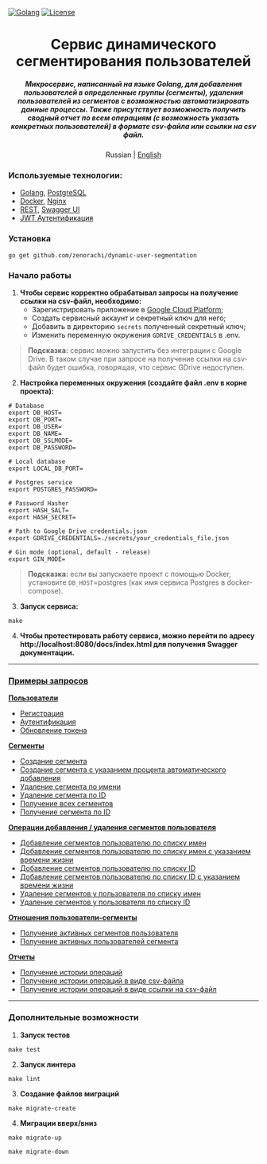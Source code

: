 [![Golang](https://img.shields.io/badge/Go-v1.21-EEEEEE?logo=go&logoColor=white&labelColor=00ADD8)](https://go.dev/)
[![License](https://img.shields.io/badge/license-MIT-green)](LICENSE)

<div align="center">
    <h1>Сервис динамического сегментирования пользователей</h1>
    <h5>
        Микросервис, написанный на языке Golang, для добавления пользователей в определенные группы (сегменты),
удаления пользователей из сегментов с возможностью автоматизировать данные процессы. Также присутствует возможность
получить сводный отчет по всем операциям (с возможность указать конкретных пользователей) в формате csv-файла или ссылки на csv файл.
    </h5>
    <p>
        Russian | <a href="README.md">English</a> 
    </p>
</div>

### Используемые технологии:
- [Golang](https://go.dev), [PostgreSQL](https://www.postgresql.org/)
- [Docker](https://www.docker.com/), [Nginx](https://nginx.org/ru/)
- [REST](https://ru.wikipedia.org/wiki/REST), [Swagger UI](https://swagger.io/tools/swagger-ui/)
- [JWT Аутентификация](https://jwt.io/)

### Установка
`go get github.com/zenorachi/dynamic-user-segmentation`

### Начало работы
1. **Чтобы сервис корректно обрабатывал запросы на получение ссылки на csv-файл,
   необходимо:**
    * Зарегистрировать приложение в [Google Cloud Platform](https://developers.google.com/workspace/guides/create-project);
    * Создать сервисный аккаунт и секретный ключ для него;
    * Добавить в директорию `secrets` полученный секретный ключ;
    * Изменить переменную окружения `GDRIVE_CREDENTIALS` в .env.
> **Подсказка:** сервис можно запустить без интеграции с Google Drive. В таком случае
> при запросе на получение ссылки на csv-файл будет ошибка, говорящая, что сервис GDrive недоступен.
2. **Настройка переменных окружения (создайте файл .env в корне проекта):**
```dotenv
# Database
export DB_HOST=
export DB_PORT=
export DB_USER=
export DB_NAME=
export DB_SSLMODE=
export DB_PASSWORD=

# Local database
export LOCAL_DB_PORT=

# Postgres service
export POSTGRES_PASSWORD=

# Password Hasher
export HASH_SALT=
export HASH_SECRET=

# Path to Google Drive credentials.json
export GDRIVE_CREDENTIALS=./secrets/your_credentials_file.json

# Gin mode (optional, default - release)
export GIN_MODE=
```
> **Подсказка:** если вы запускаете проект с помощью Docker, установите `DB_HOST`=postgres (как имя сервиса Postgres в docker-compose).
3. **Запуск сервиса:**
```shell
make
```
4. **Чтобы протестировать работу сервиса, можно перейти по адресу
   http://localhost:8080/docs/index.html для получения Swagger документации.**

---

### [Примеры запросов](https://github.com/zenorachi/dynamic-user-segmentation/blob/main/docs/examples/01-requests.ru.md)

**[Пользователи](https://github.com/zenorachi/dynamic-user-segmentation/blob/main/docs/examples/01-requests.ru.md#Пользователи)**
* [Регистрация](https://github.com/zenorachi/dynamic-user-segmentation/blob/main/docs/examples/01-requests.ru.md#1-регистрация)
* [Аутентификация](https://github.com/zenorachi/dynamic-user-segmentation/blob/main/docs/examples/01-requests.ru.md#2-аутентификация)
* [Обновление токена](https://github.com/zenorachi/dynamic-user-segmentation/blob/main/docs/examples/01-requests.ru.md#3-обновление-токена)

**[Сегменты](https://github.com/zenorachi/dynamic-user-segmentation/blob/main/docs/examples/01-requests.ru.md#Сегменты)**
* [Создание сегмента](https://github.com/zenorachi/dynamic-user-segmentation/blob/main/docs/examples/01-requests.ru.md#1-создание-сегмента)
* [Создание сегмента с указанием процента автоматического добавления](https://github.com/zenorachi/dynamic-user-segmentation/blob/main/docs/examples/01-requests.ru.md#2-создание-сегмента-с-указанием-процента-автоматического-добавления)
* [Удаление сегмента по имени](https://github.com/zenorachi/dynamic-user-segmentation/blob/main/docs/examples/01-requests.ru.md#3-удаление-сегмента-по-имени)
* [Удаление сегмента по ID](https://github.com/zenorachi/dynamic-user-segmentation/blob/main/docs/examples/01-requests.ru.md#4-удаление-сегмента-по-id)
* [Получение всех сегментов](https://github.com/zenorachi/dynamic-user-segmentation/blob/main/docs/examples/01-requests.ru.md#5-получение-всех-сегментов)
* [Получение сегмента по ID](https://github.com/zenorachi/dynamic-user-segmentation/blob/main/docs/examples/01-requests.ru.md#6-получение-сегмента-по-id)

**[Операции добавления / удаления сегментов пользователя](https://github.com/zenorachi/dynamic-user-segmentation/blob/main/docs/examples/01-requests.ru.md#операции-добавления--удаления-сегментов-пользователя)**
* [Добавление сегментов пользователю по списку имен](https://github.com/zenorachi/dynamic-user-segmentation/blob/main/docs/examples/01-requests.ru.md#1-добавление-сегментов-пользователю-по-списку-имен)
* [Добавление сегментов пользователю по списку имен с указанием времени жизни](https://github.com/zenorachi/dynamic-user-segmentation/blob/main/docs/examples/01-requests.ru.md#2-добавление-сегментов-пользователю-по-списку-имен-с-указанием-времени-жизни)
* [Добавление сегментов пользователю по списку ID](https://github.com/zenorachi/dynamic-user-segmentation/blob/main/docs/examples/01-requests.ru.md#3-добавление-сегментов-пользователю-по-списку-id)
* [Добавление сегментов пользователю по списку ID с указанием времени жизни](https://github.com/zenorachi/dynamic-user-segmentation/blob/main/docs/examples/01-requests.ru.md#4-добавление-сегментов-пользователю-по-списку-id-с-указанием-времени-жизни)
* [Удаление сегментов у пользователя по списку имен](https://github.com/zenorachi/dynamic-user-segmentation/blob/main/docs/examples/01-requests.ru.md#5-удаление-сегментов-у-пользователя-по-списку-имен)
* [Удаление сегментов у пользователя по списку ID](https://github.com/zenorachi/dynamic-user-segmentation/blob/main/docs/examples/01-requests.ru.md#6-удаление-сегментов-у-пользователя-по-списку-id)

**[Отношения пользователи-сегменты](https://github.com/zenorachi/dynamic-user-segmentation/blob/main/docs/examples/01-requests.ru.md#отношения-пользователи-сегменты)**
* [Получение активных сегментов пользователя](https://github.com/zenorachi/dynamic-user-segmentation/blob/main/docs/examples/01-requests.ru.md#1-получение-активных-сегментов-пользователя)
* [Получение активных пользователей сегмента](https://github.com/zenorachi/dynamic-user-segmentation/blob/main/docs/examples/01-requests.ru.md#2-получение-активных-пользователей-сегмента)

**[Отчеты](https://github.com/zenorachi/dynamic-user-segmentation/blob/main/docs/examples/01-requests.ru.md#Отчеты)**
* [Получение истории операций](https://github.com/zenorachi/dynamic-user-segmentation/blob/main/docs/examples/01-requests.ru.md#1-получение-истории-операций)
* [Получение истории операций в виде csv-файла](https://github.com/zenorachi/dynamic-user-segmentation/blob/main/docs/examples/01-requests.ru.md#2-получение-истории-операций-в-виде-csv-файла)
* [Получение истории операций в виде ссылки на csv-файл](https://github.com/zenorachi/dynamic-user-segmentation/blob/main/docs/examples/01-requests.ru.md#3-получение-истории-операций-в-виде-ссылки-на-csv-файл)

---

### Дополнительные возможности
1. **Запуск тестов**
```shell
make test
```
2. **Запуск линтера**
```shell
make lint
```
3. **Создание файлов миграций**
```shell
make migrate-create
```
4. **Миграции вверх/вниз**
```shell
make migrate-up
```
```shell
make migrate-down
```